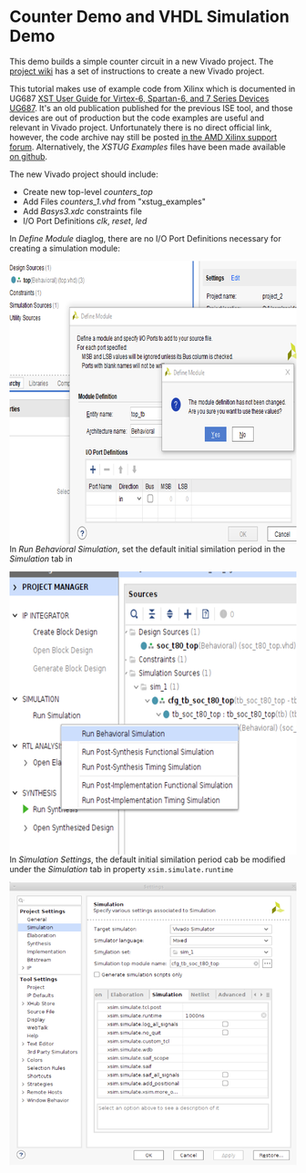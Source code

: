 # Counter Demo and VHDL Simulation Demo

This demo builds a simple counter circuit in a new Vivado project. The [project wiki](https://github.com/red-bote/VHDL_Demos/wiki) has a set of instructions to create a new Vivado project. 

This tutorial makes use of example code from Xilinx which is documented in UG687 [XST User Guide for Virtex-6, Spartan-6, and 7 Series Devices UG687](https://docs.xilinx.com/v/u/en-US/xst_v6s6). It's an old publication published for the previous ISE tool, and those devices are out of production but the code examples are useful and relevant in Vivado project. Unfortunately there is no direct official link, however, the code archive nay still be posted [in the AMD Xilinx support forum](https://support.xilinx.com/s/question/0D52E00006hpNo9SAE/xstugexamples-disappeared?language=en_US). Alternatively, the *XSTUG Examples* files have been made available [on github](https://github.com/thomasrussellmurphy/xilinx_xstug_examples).


The new Vivado project should include:

- Create new top-level *counters_top*
- Add Files *counters_1.vhd* from "xstug_examples"
- Add _Basys3.xdc_ constraints file
- I/O Port Definitions _clk_, _reset_, _led_


In _Define Module_ diaglog, there are no I/O Port Definitions necessary for creating a simulation module:

<img align="right" width="726" height="497" src="docs/images/AnsxPV.png">


In _Run Behavioral Simulation_, set the default initial similation period in the _Simulation_ tab in 

<img align="right" width="726" height="497" src="docs/images/eblflb.png">


In _Simulation Settings_, the default initial similation period cab be modified under the _Simulation_ tab in property `xsim.simulate.runtime`

<img align="right" width="726" height="497" src="docs/images/bXXZdH.png">


